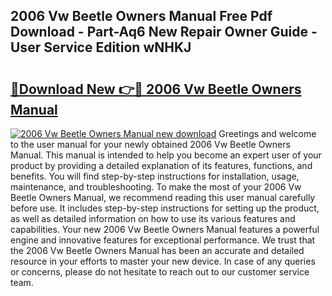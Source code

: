 ## 2006 Vw Beetle Owners Manual Free Pdf Download - Part-Aq6 New Repair Owner Guide - User Service Edition wNHKJ

# <h2><a href="http://bc23879.oget.top/?id=2006+Vw+Beetle+Owners+Manual">🔗Download New 👉🔴 2006 Vw Beetle Owners Manual</a></h2>

[![2006 Vw Beetle Owners Manual new download](https://i.imgur.com/5g1atiW.png)](http://bc23879.oget.top/?id=2006+Vw+Beetle+Owners+Manual)
Greetings and welcome to the user manual for your newly obtained 2006 Vw Beetle Owners Manual. This manual is intended to help you become an expert user of your product by providing a detailed explanation of its features, functions, and benefits. You will find step-by-step instructions for installation, usage, maintenance, and troubleshooting. To make the most of your 2006 Vw Beetle Owners Manual, we recommend reading this user manual carefully before use. It includes step-by-step instructions for setting up the product, as well as detailed information on how to use its various features and capabilities. Your new 2006 Vw Beetle Owners Manual features a powerful engine and innovative features for exceptional performance. We trust that the 2006 Vw Beetle Owners Manual has been an accurate and detailed resource in your efforts to master your new device. In case of any queries or concerns, please do not hesitate to reach out to our customer service team.
